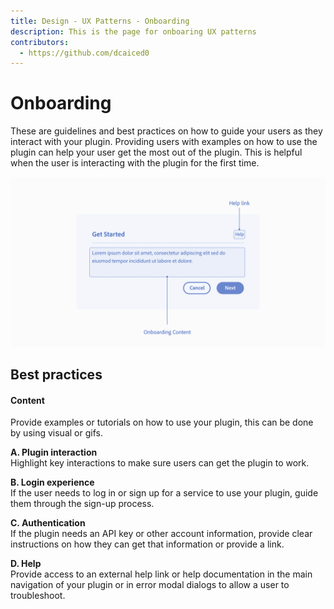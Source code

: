 ```yaml
---
title: Design - UX Patterns - Onboarding
description: This is the page for onboaring UX patterns 
contributors:
  - https://github.com/dcaiced0
---
```


# Onboarding

These are guidelines and best practices on how to guide your users as they interact with your plugin. Providing users with examples on how to use the plugin can help your user get the most out of the plugin. This is helpful when the user is interacting with the plugin for the first time.


 

![Onboarding modal example](../ux-images/Onboarding-BP.png)

 
 
## Best practices

#### **Content**  
Provide examples or tutorials on how to use your plugin, this can be done by using visual or gifs.

**A. Plugin interaction**  
Highlight key interactions to make sure users can get the plugin to work.

**B. Login experience**  
If the user needs to log in or sign up for a service to use your plugin, guide them through the sign-up process.

**C. Authentication**  
If the plugin needs an API key or other account information, provide clear instructions on how they can get that information or provide a link.

**D. Help**  
Provide access to an external help link or help documentation in the main navigation of your plugin or in error modal dialogs to allow a user to troubleshoot.
